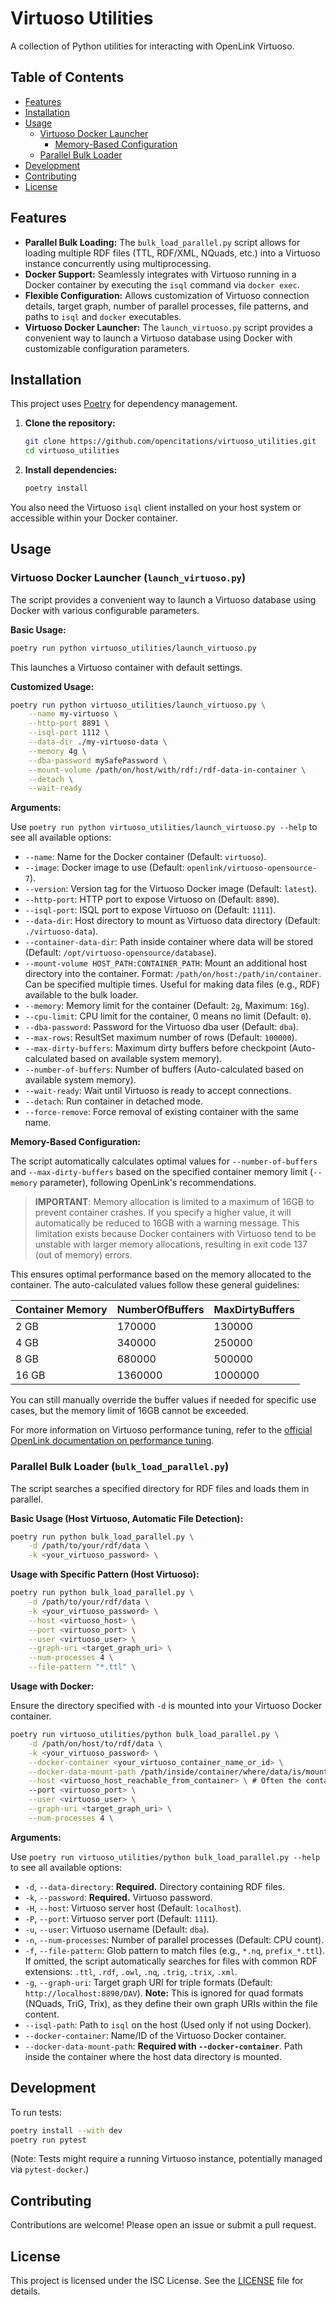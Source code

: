 # Virtuoso Utilities

A collection of Python utilities for interacting with OpenLink Virtuoso.

## Table of Contents

- [Features](#features)
- [Installation](#installation)
- [Usage](#usage)
  - [Virtuoso Docker Launcher](#virtuoso-docker-launcher-launch_virtuosopy)
    - [Memory-Based Configuration](#memory-based-configuration)
  - [Parallel Bulk Loader](#parallel-bulk-loader-bulk_load_parallelpy)
- [Development](#development)
- [Contributing](#contributing)
- [License](#license)

## Features

*   **Parallel Bulk Loading:** The `bulk_load_parallel.py` script allows for loading multiple RDF files (TTL, RDF/XML, NQuads, etc.) into a Virtuoso instance concurrently using multiprocessing.
*   **Docker Support:** Seamlessly integrates with Virtuoso running in a Docker container by executing the `isql` command via `docker exec`.
*   **Flexible Configuration:** Allows customization of Virtuoso connection details, target graph, number of parallel processes, file patterns, and paths to `isql` and `docker` executables.
*   **Virtuoso Docker Launcher:** The `launch_virtuoso.py` script provides a convenient way to launch a Virtuoso database using Docker with customizable configuration parameters.

## Installation

This project uses [Poetry](https://python-poetry.org/) for dependency management.

1.  **Clone the repository:**
    ```bash
    git clone https://github.com/opencitations/virtuoso_utilities.git
    cd virtuoso_utilities
    ```
2.  **Install dependencies:**
    ```bash
    poetry install
    ```

You also need the Virtuoso `isql` client installed on your host system or accessible within your Docker container.

## Usage

### Virtuoso Docker Launcher (`launch_virtuoso.py`)

The script provides a convenient way to launch a Virtuoso database using Docker with various configurable parameters.

**Basic Usage:**

```bash
poetry run python virtuoso_utilities/launch_virtuoso.py
```

This launches a Virtuoso container with default settings.

**Customized Usage:**

```bash
poetry run python virtuoso_utilities/launch_virtuoso.py \
    --name my-virtuoso \
    --http-port 8891 \
    --isql-port 1112 \
    --data-dir ./my-virtuoso-data \
    --memory 4g \
    --dba-password mySafePassword \
    --mount-volume /path/on/host/with/rdf:/rdf-data-in-container \
    --detach \
    --wait-ready
```

**Arguments:**

Use `poetry run python virtuoso_utilities/launch_virtuoso.py --help` to see all available options:

*   `--name`: Name for the Docker container (Default: `virtuoso`).
*   `--image`: Docker image to use (Default: `openlink/virtuoso-opensource-7`).
*   `--version`: Version tag for the Virtuoso Docker image (Default: `latest`).
*   `--http-port`: HTTP port to expose Virtuoso on (Default: `8890`).
*   `--isql-port`: ISQL port to expose Virtuoso on (Default: `1111`).
*   `--data-dir`: Host directory to mount as Virtuoso data directory (Default: `./virtuoso-data`).
*   `--container-data-dir`: Path inside container where data will be stored (Default: `/opt/virtuoso-opensource/database`).
*   `--mount-volume HOST_PATH:CONTAINER_PATH`: Mount an additional host directory into the container. Format: `/path/on/host:/path/in/container`. Can be specified multiple times. Useful for making data files (e.g., RDF) available to the bulk loader.
*   `--memory`: Memory limit for the container (Default: `2g`, Maximum: `16g`).
*   `--cpu-limit`: CPU limit for the container, 0 means no limit (Default: `0`).
*   `--dba-password`: Password for the Virtuoso dba user (Default: `dba`).
*   `--max-rows`: ResultSet maximum number of rows (Default: `100000`).
*   `--max-dirty-buffers`: Maximum dirty buffers before checkpoint (Auto-calculated based on available system memory).
*   `--number-of-buffers`: Number of buffers (Auto-calculated based on available system memory).
*   `--wait-ready`: Wait until Virtuoso is ready to accept connections.
*   `--detach`: Run container in detached mode.
*   `--force-remove`: Force removal of existing container with the same name.

**Memory-Based Configuration:**

The script automatically calculates optimal values for `--number-of-buffers` and `--max-dirty-buffers` based on the specified container memory limit (`--memory` parameter), following OpenLink's recommendations.

> **IMPORTANT**: Memory allocation is limited to a maximum of 16GB to prevent container crashes. If you specify a higher value, it will automatically be reduced to 16GB with a warning message. This limitation exists because Docker containers with Virtuoso tend to be unstable with larger memory allocations, resulting in exit code 137 (out of memory) errors.

This ensures optimal performance based on the memory allocated to the container. The auto-calculated values follow these general guidelines:

| Container Memory | NumberOfBuffers | MaxDirtyBuffers |
|------------------|-----------------|-----------------|
| 2 GB             | 170000          | 130000          |
| 4 GB             | 340000          | 250000          |
| 8 GB             | 680000          | 500000          |
| 16 GB            | 1360000         | 1000000         |

You can still manually override the buffer values if needed for specific use cases, but the memory limit of 16GB cannot be exceeded.

For more information on Virtuoso performance tuning, refer to the [official OpenLink documentation on performance tuning](https://community.openlinksw.com/t/performance-tuning-virtuoso-for-rdf-queries-and-other-use/1692).

### Parallel Bulk Loader (`bulk_load_parallel.py`)

The script searches a specified directory for RDF files and loads them in parallel.

**Basic Usage (Host Virtuoso, Automatic File Detection):**

```bash
poetry run python bulk_load_parallel.py \
    -d /path/to/your/rdf/data \
    -k <your_virtuoso_password> \
```

**Usage with Specific Pattern (Host Virtuoso):**

```bash
poetry run python bulk_load_parallel.py \
    -d /path/to/your/rdf/data \
    -k <your_virtuoso_password> \
    --host <virtuoso_host> \
    --port <virtuoso_port> \
    --user <virtuoso_user> \
    --graph-uri <target_graph_uri> \
    --num-processes 4 \
    --file-pattern "*.ttl" \
```

**Usage with Docker:**

Ensure the directory specified with `-d` is mounted into your Virtuoso Docker container.

```bash
poetry run virtuoso_utilities/python bulk_load_parallel.py \
    -d /path/on/host/to/rdf/data \
    -k <your_virtuoso_password> \
    --docker-container <your_virtuoso_container_name_or_id> \
    --docker-data-mount-path /path/inside/container/where/data/is/mounted \
    --host <virtuoso_host_reachable_from_container> \ # Often the container name itself
    --port <virtuoso_port> \
    --user <virtuoso_user> \
    --graph-uri <target_graph_uri> \
    --num-processes 4 \
```

**Arguments:**

Use `poetry run virtuoso_utilities/python bulk_load_parallel.py --help` to see all available options:

*   `-d`, `--data-directory`: **Required.** Directory containing RDF files.
*   `-k`, `--password`: **Required.** Virtuoso password.
*   `-H`, `--host`: Virtuoso server host (Default: `localhost`).
*   `-P`, `--port`: Virtuoso server port (Default: `1111`).
*   `-u`, `--user`: Virtuoso username (Default: `dba`).
*   `-n`, `--num-processes`: Number of parallel processes (Default: CPU count).
*   `-f`, `--file-pattern`: Glob pattern to match files (e.g., `*.nq`, `prefix_*.ttl`). If omitted, the script automatically searches for files with common RDF extensions: `.ttl`, `.rdf`, `.owl`, `.nq`, `.trig`, `.trix`, `.xml`.
*   `-g`, `--graph-uri`: Target graph URI for triple formats (Default: `http://localhost:8890/DAV`). **Note:** This is ignored for quad formats (NQuads, TriG, Trix), as they define their own graph URIs within the file content.
*   `--isql-path`: Path to `isql` on the host (Used only if not using Docker).
*   `--docker-container`: Name/ID of the Virtuoso Docker container.
*   `--docker-data-mount-path`: **Required with `--docker-container`**. Path inside the container where the host data directory is mounted.

## Development

To run tests:

```bash
poetry install --with dev
poetry run pytest
```

(Note: Tests might require a running Virtuoso instance, potentially managed via `pytest-docker`.)

## Contributing

Contributions are welcome! Please open an issue or submit a pull request.

## License

This project is licensed under the ISC License. See the [LICENSE](LICENSE) file for details. 